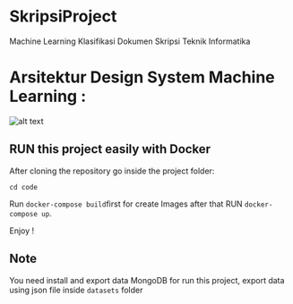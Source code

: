 # SkripsiProject
Machine Learning Klasifikasi Dokumen Skripsi Teknik Informatika

# Arsitektur Design System Machine Learning :

![alt text](https://raw.githubusercontent.com/oottoohh/SkripsiProject/blob/master/ArsitekturDesign.png)

## RUN this project easily with Docker

After cloning the repository go inside the project folder:

`cd code`

Run `docker-compose build`first for create Images after that RUN `docker-compose up`.

Enjoy !


## Note

You need install and export data MongoDB for run this project, export data using json file inside `datasets` folder



